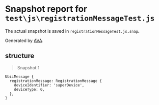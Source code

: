 # Snapshot report for `test\js\registrationMessageTest.js`

The actual snapshot is saved in `registrationMessageTest.js.snap`.

Generated by [AVA](https://ava.li).

## structure

> Snapshot 1

    UbiiMessage {
      registrationMessage: RegistrationMessage {
        deviceIdentifier: 'superDevice',
        deviceType: 0,
      },
    }
